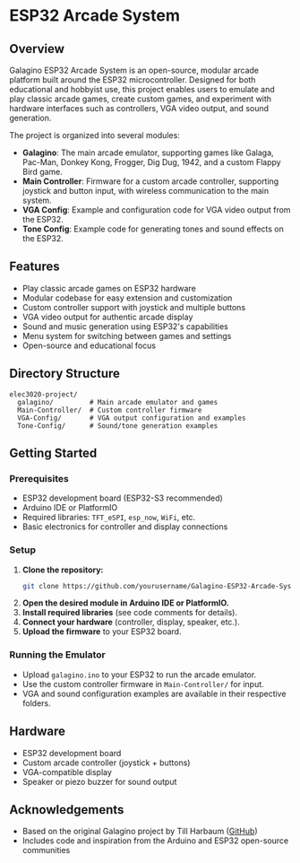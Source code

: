 # ESP32 Arcade System

## Overview

Galagino ESP32 Arcade System is an open-source, modular arcade platform built around the ESP32 microcontroller. Designed for both educational and hobbyist use, this project enables users to emulate and play classic arcade games, create custom games, and experiment with hardware interfaces such as controllers, VGA video output, and sound generation.

The project is organized into several modules:
- **Galagino**: The main arcade emulator, supporting games like Galaga, Pac-Man, Donkey Kong, Frogger, Dig Dug, 1942, and a custom Flappy Bird game.
- **Main Controller**: Firmware for a custom arcade controller, supporting joystick and button input, with wireless communication to the main system.
- **VGA Config**: Example and configuration code for VGA video output from the ESP32.
- **Tone Config**: Example code for generating tones and sound effects on the ESP32.

## Features

- Play classic arcade games on ESP32 hardware
- Modular codebase for easy extension and customization
- Custom controller support with joystick and multiple buttons
- VGA video output for authentic arcade display
- Sound and music generation using ESP32's capabilities
- Menu system for switching between games and settings
- Open-source and educational focus

## Directory Structure

```
elec3020-project/
  galagino/         # Main arcade emulator and games
  Main-Controller/  # Custom controller firmware
  VGA-Config/       # VGA output configuration and examples
  Tone-Config/      # Sound/tone generation examples
```

## Getting Started

### Prerequisites

- ESP32 development board (ESP32-S3 recommended)
- Arduino IDE or PlatformIO
- Required libraries: `TFT_eSPI`, `esp_now`, `WiFi`, etc.
- Basic electronics for controller and display connections

### Setup

1. **Clone the repository:**
   ```sh
   git clone https://github.com/yourusername/Galagino-ESP32-Arcade-System.git
   ```
2. **Open the desired module in Arduino IDE or PlatformIO.**
3. **Install required libraries** (see code comments for details).
4. **Connect your hardware** (controller, display, speaker, etc.).
5. **Upload the firmware** to your ESP32 board.

### Running the Emulator

- Upload `galagino.ino` to your ESP32 to run the arcade emulator.
- Use the custom controller firmware in `Main-Controller/` for input.
- VGA and sound configuration examples are available in their respective folders.

## Hardware

- ESP32 development board
- Custom arcade controller (joystick + buttons)
- VGA-compatible display
- Speaker or piezo buzzer for sound output

## Acknowledgements

- Based on the original Galagino project by Till Harbaum ([GitHub](https://github.com/harbaum/galagino))
- Includes code and inspiration from the Arduino and ESP32 open-source communities 